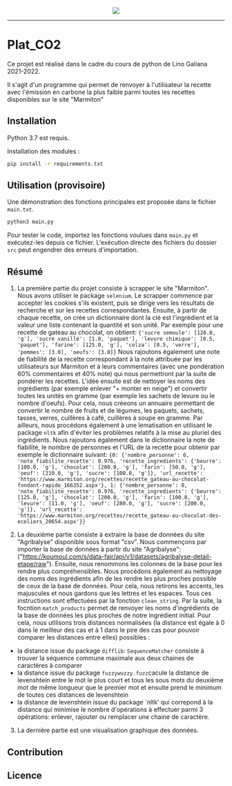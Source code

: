 <div align="center">
  <img src="https://www.planete-energies.com/sites/default/files/styles/media_full_width_940px/public/thumbnails/image/visuel_emissions_co2_small.jpg?itok=Rrh1f3Qy"><br>
</div>

-----------------


# Plat_CO2
Ce projet est réalisé dans le cadre du cours de python de Lino Galiana 2021-2022.

Il s'agit d'un programme qui permet de renvoyer à l'utilisateur la recette avec l'émission en carbone la plus faible parmi toutes les recettes disponibles sur le site "Marmiton"


## Installation

Python 3.7 est requis.

Installation des modules :

```sh
pip install -r requirements.txt
```


## Utilisation (provisoire)

Une démonstration des fonctions principales est proposée dans le fichier `main.txt`.

```sh
python3 main.py
```

Pour tester le code, importez les fonctions voulues dans `main.py` et exécutez-les depuis ce fichier. L'exécution directe des fichiers du dossier `src` peut engendrer des erreurs d'importation.

## Résumé

1. La première partie du projet consiste à scrapper le site "Marmiton".
Nous avons utiliser le package `selenium`.
Le scrapper commence par accepter les cookies s'ils existent, puis se dirige vers les résultats de recherche et sur les recettes correspondantes.
Ensuite, à partir de chaque recette, on crée un dictionnaire dont la clé est l'ingrédient et la valeur une liste contenant la quantité et son unité.
Par exemple pour une recette de gateau au chocolat, on obtient:
`{'sucre semoule': [120.0, 'g'], 'sucre vanillé': [1.0, 'paquet'], 'levure chimique': [0.5, 'paquet'], 'farine': [125.0, 'g'], 'colza': [0.5, 'verre'], 'pommes': [3.0], 'oeufs': [3.0]}`
Nous rajoutons également une note de fiabilité de la recette correspondant à la note attribuée par les utilisateurs sur Marmiton et à leurs commentaires (avec une pondération 60% commentaires et 40% note) qui nous permettront par la suite de pondérer les recettes.
L'idée ensuite est de nettoyer les noms des ingrédients (par exemple enlever "+ monter en neige") et convertir toutes les unités en gramme (par exemple les sachets de levure ou le nombre d'oeufs). Pour cela, nous créeons un annuaire permettant de convertir le nombre de fruits et de légumes, les paquets, sachets, tasses, verres, cuillères à café, cuillères à soupe en gramme.
Par ailleurs, nous procédons également à une lematisation en utilisant le package `nltk` afin d'éviter les problèmes relatifs à la mise au pluriel des ingrédients.
Nous rajoutons également dans le dictionnaire la note de fiabilité, le nombre de personnes et l'URL de la recette pour obtenir par exemple le dictionnaire suivant:
`{0: {'nombre_personne': 6,
  'note_fiabilite_recette': 0.976,
  'recette_ingredients': {'beurre': [100.0, 'g'],
   'chocolat': [200.0, 'g'],
   'farin': [50.0, 'g'],
   'oeuf': [210.0, 'g'],
   'sucre': [100.0, 'g']},
  'url_recette': 'https://www.marmiton.org/recettes/recette_gateau-au-chocolat-fondant-rapide_166352.aspx'},
 1: {'nombre_personne': 8,
  'note_fiabilite_recette': 0.976,
  'recette_ingredients': {'beurre': [125.0, 'g'],
   'chocolat': [200.0, 'g'],
   'farin': [100.0, 'g'],
   'levure': [11.0, 'g'],
   'oeuf': [280.0, 'g'],
   'sucre': [200.0, 'g']},
  'url_recette': 'https://www.marmiton.org/recettes/recette_gateau-au-chocolat-des-ecoliers_20654.aspx'}}`

2. La deuxième partie consiste à extraire la base de données du site "Agribalyse" disponible sous format "csv".
Nous commençons par importer la base de données à partir du site "Agribalyse":
("https://koumoul.com/s/data-fair/api/v1/datasets/agribalyse-detail-etape/raw").
Ensuite, nous renommons les colonnes de la base pour les rendre plus compréhensibles. Nous procédons également au nettoyage des noms des ingrédients afin de les rendre les plus proches possible de ceux de la base de données. Pour cela, nous retirons les accents, les majuscules et nous gardons que les lettres et les espaces. Tous ces instructions sont effectuées par la fonction `clean_string`.
Par la suite, la focntion `match_products` permet de renvoyer les noms d'ingrédients de la base de données les plus proches de notre ingrédient initial.
Pour cela, nous utilisons trois distances normalisées (la distance est égale à 0 dans le meilleur des cas et à 1 dans le pire des cas pour pouvoir comparer les distances entre elles) possibles :
- la distance issue du package `difflib`: `SequenceMatcher` consiste à trouver la séquence commune maximale aux deux chaines de caractères à comparer
- la distance issue du package `fuzzywuzzy.fuzz`cacule la distance de levenshtein entre le mot le plus court et tous les sous mots du deuxième mot de même longueur que le premier mot et ensuite prend le minimum de toutes ces distances de levenshtein
- la distance de levenshtein issue du package `nltk' qui correpond à la distance qui minimise le nombre d'opérations à effectuer parmi 3 opérations: enlever, rajouter ou remplacer une chaine de caractère.

3. La dernière partie est une visualisation graphique des données.

## Contribution



## Licence
